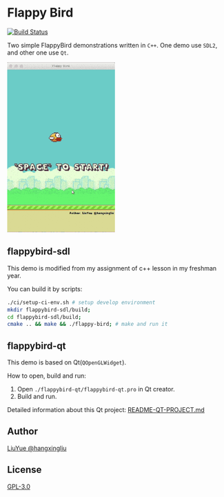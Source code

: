 # Flappy Bird

[![Build Status](https://travis-ci.org/hangxingliu/flappybird-cpp.svg?branch=master)](https://travis-ci.org/hangxingliu/flappybird-cpp)

Two simple FlappyBird demonstrations written in `C++`.
One demo use `SDL2`, and other one use `Qt`.

![qt-screenshot](screenshots/qt.gif)

## flappybird-sdl

This demo is modified from my assignment of c++ lesson in my freshman year.

You can build it by scripts:

``` bash
./ci/setup-ci-env.sh # setup develop environment
mkdir flappybird-sdl/build;
cd flappybird-sdl/build;
cmake .. && make && ./flappy-bird; # make and run it
```

## flappybird-qt

This demo is based on Qt(`QOpenGLWidget`).

How to open, build and run:

1. Open `./flappybird-qt/flappybird-qt.pro` in Qt creator.
2. Build and run.

Detailed information about this Qt project: [README-QT-PROJECT.md](README-QT-PROJECT.md)

## Author

[LiuYue @hangxingliu](https://github.com/hangxingliu)

## License

[GPL-3.0](LICENSE)
